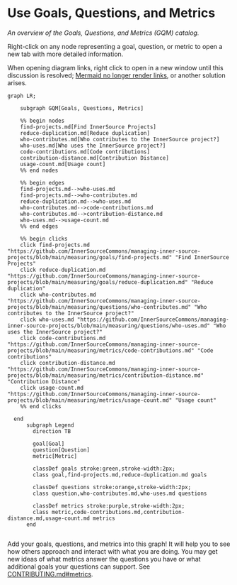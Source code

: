 # Use Goals, Questions, and Metrics

*An overview of the Goals, Questions, and Metrics (GQM) catalog.*

Right-click on any node representing a goal, question, or metric to open a new tab with more detailed information.

When opening diagram links, right click to open in a new window until this discussion is resolved; [Mermaid no longer render links](https://github.com/orgs/community/discussions/106690), or another solution arises.

<!--- 

WARNING: Changes to this graph are overwritten by a GitHub workflow. 

To update this graph, add new goals, questions, and metrics to the following directores.

./goals
./questions
./metrics

A GitHub workflow will automatically update this graph with your changes.

See this README.md file for more information about how to add goals, questions, and metrics.

./gqm_gen/README.md

To test your changes see this README.md file.

../scripts/gqm_gen/README.md

--->

```mermaid
graph LR;

    subgraph GQM[Goals, Questions, Metrics]

    %% begin nodes
    find-projects.md[Find InnerSource Projects]
    reduce-duplication.md[Reduce duplication]
    who-contributes.md[Who contributes to the InnerSource project?]
    who-uses.md[Who uses the InnerSource project?]
    code-contributions.md[Code contributions]
    contribution-distance.md[Contribution Distance]
    usage-count.md[Usage count]
    %% end nodes

    %% begin edges
    find-projects.md-->who-uses.md
    find-projects.md-->who-contributes.md
    reduce-duplication.md-->who-uses.md
    who-contributes.md-->code-contributions.md
    who-contributes.md-->contribution-distance.md
    who-uses.md-->usage-count.md
    %% end edges

    %% begin clicks
    click find-projects.md "https://github.com/InnerSourceCommons/managing-inner-source-projects/blob/main/measuring/goals/find-projects.md" "Find InnerSource Projects"
    click reduce-duplication.md "https://github.com/InnerSourceCommons/managing-inner-source-projects/blob/main/measuring/goals/reduce-duplication.md" "Reduce duplication"
    click who-contributes.md "https://github.com/InnerSourceCommons/managing-inner-source-projects/blob/main/measuring/questions/who-contributes.md" "Who contributes to the InnerSource project?"
    click who-uses.md "https://github.com/InnerSourceCommons/managing-inner-source-projects/blob/main/measuring/questions/who-uses.md" "Who uses the InnerSource project?"
    click code-contributions.md "https://github.com/InnerSourceCommons/managing-inner-source-projects/blob/main/measuring/metrics/code-contributions.md" "Code contributions"
    click contribution-distance.md "https://github.com/InnerSourceCommons/managing-inner-source-projects/blob/main/measuring/metrics/contribution-distance.md" "Contribution Distance"
    click usage-count.md "https://github.com/InnerSourceCommons/managing-inner-source-projects/blob/main/measuring/metrics/usage-count.md" "Usage count"
    %% end clicks

  end
      subgraph Legend
        direction TB

        goal[Goal]
        question[Question]
        metric[Metric]

        classDef goals stroke:green,stroke-width:2px;
        class goal,find-projects.md,reduce-duplication.md goals

        classDef questions stroke:orange,stroke-width:2px;
        class question,who-contributes.md,who-uses.md questions

        classDef metrics stroke:purple,stroke-width:2px;
        class metric,code-contributions.md,contribution-distance.md,usage-count.md metrics
      end  
  
```

Add your goals, questions, and metrics into this graph!  It will help you to see how others approach and interact with what you are doing.
You may get new ideas of what metrics answer the questions you have or what additional goals your questions can support.
See [CONTRIBUTING.md#metrics].

[CONTRIBUTING.md#metrics]: https://github.com/InnerSourceCommons/managing-inner-source-projects/blob/main/CONTRIBUTING.md#metrics

